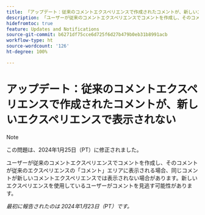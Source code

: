 ```yaml
---
title: 「アップデート：従来のコメントエクスペリエンスで作成されたコメントが、新しいエクスペリエンスで表示されない」
description: 「ユーザーが従来のコメントエクスペリエンスでコメントを作成し、そのコメントが従来のエクスペリエンスの「コメント」エリアに表示される場合、同じコメントが新しいコメントエクスペリエンスでは表示されない場合があります。新しいエクスペリエンスを使用しているユーザーがコメントを見逃す可能性があります。」
hidefromtoc: true
feature: Updates and Notifications
source-git-commit: b6271df75cce6d725f6d27b479b0eb31b8991acb
workflow-type: ht
source-wordcount: '126'
ht-degree: 100%

---
```



# アップデート：従来のコメントエクスペリエンスで作成されたコメントが、新しいエクスペリエンスで表示されない

>[!NOTE]
>
>この問題は、2024年1月25日（PT）に修正されました。

ユーザーが従来のコメントエクスペリエンスでコメントを作成し、そのコメントが従来のエクスペリエンスの「コメント」エリアに表示される場合、同じコメントが新しいコメントエクスペリエンスでは表示されない場合があります。新しいエクスペリエンスを使用しているユーザーがコメントを見逃す可能性があります。


_最初に報告されたのは 2024年1月23日（PT）です。_
